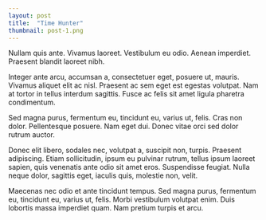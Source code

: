 ```yaml
---
layout: post
title:  "Time Hunter"
thumbnail: post-1.png
---
```


Nullam quis ante. Vivamus laoreet. Vestibulum eu odio. Aenean imperdiet. Praesent blandit laoreet nibh.

Integer ante arcu, accumsan a, consectetuer eget, posuere ut, mauris. Vivamus aliquet elit ac nisl. Praesent ac sem eget est egestas volutpat. Nam at tortor in tellus interdum sagittis. Fusce ac felis sit amet ligula pharetra condimentum.

Sed magna purus, fermentum eu, tincidunt eu, varius ut, felis. Cras non dolor. Pellentesque posuere. Nam eget dui. Donec vitae orci sed dolor rutrum auctor.

Donec elit libero, sodales nec, volutpat a, suscipit non, turpis. Praesent adipiscing. Etiam sollicitudin, ipsum eu pulvinar rutrum, tellus ipsum laoreet sapien, quis venenatis ante odio sit amet eros. Suspendisse feugiat. Nulla neque dolor, sagittis eget, iaculis quis, molestie non, velit.

Maecenas nec odio et ante tincidunt tempus. Sed magna purus, fermentum eu, tincidunt eu, varius ut, felis. Morbi vestibulum volutpat enim. Duis lobortis massa imperdiet quam. Nam pretium turpis et arcu.
